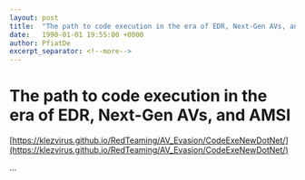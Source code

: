 ```yaml
---
layout: post
title:  "The path to code execution in the era of EDR, Next-Gen AVs, and AMSI"
date:   1990-01-01 19:55:00 +0000
author: PfiatDe
excerpt_separator: <!--more-->
---
```


# The path to code execution in the era of EDR, Next-Gen AVs, and AMSI

[https://klezvirus.github.io/RedTeaming/AV_Evasion/CodeExeNewDotNet/](https://klezvirus.github.io/RedTeaming/AV_Evasion/CodeExeNewDotNet/)

...
<!--more-->

